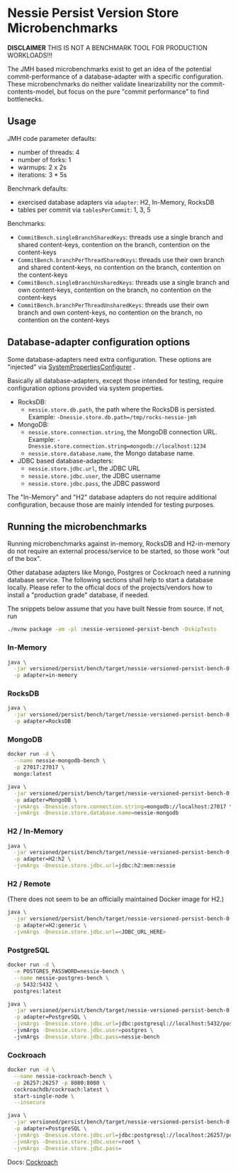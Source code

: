 # Nessie Persist Version Store Microbenchmarks

**DISCLAIMER** THIS IS NOT A BENCHMARK TOOL FOR PRODUCTION WORKLOADS!!!

The JMH based microbenchmarks exist to get an idea of the potential commit-performance of a
database-adapter with a specific configuration. These microbenchmarks do neither validate
linearizability nor the commit-contents-model, but focus on the pure "commit performance" to find
bottlenecks.

## Usage

JMH code parameter defaults:

* number of threads: 4
* number of forks: 1
* warmups: 2 x 2s
* iterations: 3 * 5s

Benchmark defaults:

* exercised database adapters via `adapter`: H2, In-Memory, RocksDB
* tables per commit via `tablesPerCommit`: 1, 3, 5

Benchmarks:

* `CommitBench.singleBranchSharedKeys`: threads use a single branch and shared content-keys,
  contention on the branch, contention on the content-keys
* `CommitBench.branchPerThreadSharedKeys`: threads use their own branch and shared content-keys, no
  contention on the branch, contention on the content-keys
* `CommitBench.singleBranchUnsharedKeys`: threads use a single branch and own content-keys,
  contention on the branch, no contention on the content-keys
* `CommitBench.branchPerThreadUnsharedKeys`: threads use their own branch and own content-keys, no
  contention on the branch, no contention on the content-keys

## Database-adapter configuration options

Some database-adapters need extra configuration. These options are "injected" via
[SystemPropertiesConfigurer](../tests/src/main/java/org/projectnessie/versioned/persist/tests/SystemPropertiesConfigurer.java)
.

Basically all database-adapters, except those intended for testing, require configuration options
provided via system properties.

* RocksDB:
  * `nessie.store.db.path`, the path where the RocksDB is persisted.
    Example: `-Dnessie.store.db.path=/tmp/rocks-nessie-jmh`
* MongoDB:
  * `nessie.store.connection.string`, the MongoDB connection URL.
    Example: `-Dnessie.store.connection.string=mongodb://localhost:1234`
  * `nessie.store.database.name`, the Mongo database name.
* JDBC based database-adapters:
  * `nessie.store.jdbc.url`, the JDBC URL
  * `nessie.store.jdbc.user`, the JDBC username
  * `nessie.store.jdbc.pass`, the JDBC password

The "In-Memory" and "H2" database adapters do not require additional configuration, because those
are mainly intended for testing purposes.

## Running the microbenchmarks

Running microbenchmarks against in-memory, RocksDB and H2-in-memory do not require an external
process/service to be started, so those work "out of the box".

Other database adapters like Mongo, Postgres or Cockroach need a running database service. The
following sections shall help to start a database locally. Please refer to the official docs of the
projects/vendors how to install a "production grade" database, if needed.

The snippets below assume that you have built Nessie from source. If not, run
```bash
./mvnw package -am -pl :nessie-versioned-persist-bench -DskipTests
```

### In-Memory

```bash
java \
  -jar versioned/persist/bench/target/nessie-versioned-persist-bench-0.9.3-SNAPSHOT-jmh.jar \
  -p adapter=in-memory
```

### RocksDB

```bash
java \
  -jar versioned/persist/bench/target/nessie-versioned-persist-bench-0.9.3-SNAPSHOT-jmh.jar \
  -p adapter=RocksDB
```

### MongoDB

```bash
docker run -d \
  --name nessie-mongodb-bench \
  -p 27017:27017 \
  mongo:latest

java \
  -jar versioned/persist/bench/target/nessie-versioned-persist-bench-0.9.3-SNAPSHOT-jmh.jar \
  -p adapter=MongoDB \
  -jvmArgs -Dnessie.store.connection.string=mongodb://localhost:27017 \
  -jvmArgs -Dnessie.store.database.name=nessie-mongodb
```

### H2 / In-Memory

```bash
java \
  -jar versioned/persist/bench/target/nessie-versioned-persist-bench-0.9.3-SNAPSHOT-jmh.jar \
  -p adapter=H2:h2 \
  -jvmArgs -Dnessie.store.jdbc.url=jdbc:h2:mem:nessie 
```

### H2 / Remote

(There does not seem to be an officially maintained Docker image for H2.)

```bash
java \
  -jar versioned/persist/bench/target/nessie-versioned-persist-bench-0.9.3-SNAPSHOT-jmh.jar \
  -p adapter=H2:generic \
  -jvmArgs -Dnessie.store.jdbc.url=<JDBC_URL_HERE>
```

### PostgreSQL

```bash
docker run -d \
  -e POSTGRES_PASSWORD=nessie-bench \
  --name nessie-postgres-bench \
  -p 5432:5432 \
  postgres:latest

java \
  -jar versioned/persist/bench/target/nessie-versioned-persist-bench-0.9.3-SNAPSHOT-jmh.jar \
  -p adapter=PostgreSQL \
  -jvmArgs -Dnessie.store.jdbc.url=jdbc:postgresql://localhost:5432/postgres \ 
  -jvmArgs -Dnessie.store.jdbc.user=postgres \ 
  -jvmArgs -Dnessie.store.jdbc.pass=nessie-bench 
```

### Cockroach

```bash
docker run -d \
  --name nessie-cockroach-bench \
  -p 26257:26257 -p 8080:8080 \
  cockroachdb/cockroach:latest \
  start-single-node \
  --insecure

java \
  -jar versioned/persist/bench/target/nessie-versioned-persist-bench-0.9.3-SNAPSHOT-jmh.jar \
  -p adapter=PostgreSQL \
  -jvmArgs -Dnessie.store.jdbc.url=jdbc:postgresql://localhost:26257/postgres \
  -jvmArgs -Dnessie.store.jdbc.user=root \
  -jvmArgs -Dnessie.store.jdbc.pass= 
```

Docs: [Cockroach](https://www.cockroachlabs.com/docs/stable/start-a-local-cluster-in-docker-linux.html)
